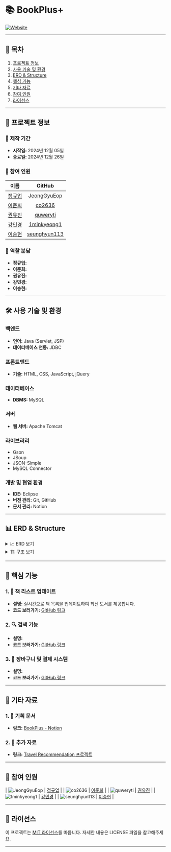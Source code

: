 # 📚 BookPlus+

[![Website](#)](https://www.bookplus.com/)

---

## 📑 목차

1. [프로젝트 정보](#프로젝트-정보)
2. [사용 기술 및 환경](#사용-기술-및-환경)
3. [ERD & Structure](#erd--structure)
4. [핵심 기능](#핵심-기능)
5. [기타 자료](#기타-자료)
6. [참여 인원](#참여-인원)
7. [라이선스](#라이선스)

---

## 📃 프로젝트 정보

### 📅 제작 기간

- **시작일:** 2024년 12월 05일
- **종료일:** 2024년 12월 26일

### 👥 참여 인원

| 이름 | GitHub |
| :---: | :---: |
| [정규업](https://github.com/JeongGyuEop) | [JeongGyuEop](https://github.com/JeongGyuEop) |
| [이준희](https://github.com/co2636) | [co2636](https://github.com/co2636) |
| [권유진](https://github.com/quweryti) | [quweryti](https://github.com/quweryti) |
| [강민경](https://github.com/1minkyeong1) | [1minkyeong1](https://github.com/1minkyeong1) |
| [이승현](https://github.com/seunghyun113) | [seunghyun113](https://github.com/seunghyun113) |

### 🎯 역할 분담

- **정규업:** 
- **이준희:** 
- **권유진:** 
- **강민경:** 
- **이승현:** 

---

## 🛠️ 사용 기술 및 환경

### 백엔드

- **언어:** Java (Servlet, JSP)
- **데이터베이스 연동:** JDBC

### 프론트엔드

- **기술:** HTML, CSS, JavaScript, jQuery

### 데이터베이스

- **DBMS:** MySQL

### 서버

- **웹 서버:** Apache Tomcat

### 라이브러리

- Gson
- JSoup
- JSON-Simple
- MySQL Connector

### 개발 및 협업 환경

- **IDE:** Eclipse
- **버전 관리:** Git, GitHub
- **문서 관리:** Notion

---

## 📊 ERD & Structure

<details>
  <summary>📈 ERD 보기</summary>
  <div markdown="1" style="padding-left: 15px;">
    <img src="path_to_erd_image.png" alt="ERD" width="800px"/>
  </div>
</details>

<details>
  <summary>🏗️ 구조 보기</summary>
  <div markdown="1" style="padding-left: 15px;">
    <img src="path_to_structure_image.png" alt="Structure" width="800px"/>
  </div>
</details>

---

## 🔑 핵심 기능

### 1. 📖 책 리스트 업데이트

- **설명:** 실시간으로 책 목록을 업데이트하여 최신 도서를 제공합니다.
- **코드 보러가기:** [GitHub 링크](#)

### 2. 🔍 검색 기능

- **설명:** 
- **코드 보러가기:** [GitHub 링크](#)

### 3. 🛒 장바구니 및 결제 시스템

- **설명:** 
- **코드 보러가기:** [GitHub 링크](#)

---

## 📕 기타 자료

### 1. 📄 기획 문서

- **링크:** [BookPlus - Notion](#)

### 2. 📂 추가 자료

- **링크:** [Travel Recommendation 프로젝트](https://github.com/kimphysicsman/Travel_recommedation)

---

## 📌 참여 인원

| ![JeongGyuEop](#) | [정규업](https://github.com/JeongGyuEop) |
| ![co2636](#) | [이준희](https://github.com/co2636) |
| ![quweryti](https://github.com/account) | [권유진](https://github.com/quweryti) |
| ![1minkyeong1](#) | [강민경](https://github.com/1minkyeong1) |
| ![seunghyun113](#) | [이승현](https://github.com/seunghyun113) |

---

## 📄 라이선스

이 프로젝트는 [MIT 라이선스](LICENSE)를 따릅니다. 자세한 내용은 LICENSE 파일을 참고해주세요.

---
